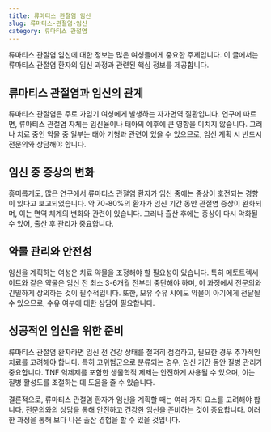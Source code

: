 ```yaml
---
title: 류마티스 관절염 임신
slug: 류마티스-관절염-임신
category: 류마티스 관절염
---
```


류마티스 관절염 임신에 대한 정보는 많은 여성들에게 중요한 주제입니다. 이 글에서는 류마티스 관절염 환자의 임신 과정과 관련된 핵심 정보를 제공합니다.

## 류마티스 관절염과 임신의 관계

류마티스 관절염은 주로 가임기 여성에게 발생하는 자가면역 질환입니다. 연구에 따르면, 류마티스 관절염 자체는 임신율이나 태아의 예후에 큰 영향을 미치지 않습니다. 그러나 치료 중인 약물 중 일부는 태아 기형과 관련이 있을 수 있으므로, 임신 계획 시 반드시 전문의와 상담해야 합니다.

## 임신 중 증상의 변화

흥미롭게도, 많은 연구에서 류마티스 관절염 환자가 임신 중에는 증상이 호전되는 경향이 있다고 보고되었습니다. 약 70-80%의 환자가 임신 기간 동안 관절염 증상이 완화되며, 이는 면역 체계의 변화와 관련이 있습니다. 그러나 출산 후에는 증상이 다시 악화될 수 있어, 출산 후 관리가 중요합니다.

## 약물 관리와 안전성

임신을 계획하는 여성은 치료 약물을 조정해야 할 필요성이 있습니다. 특히 메토트렉세이트와 같은 약물은 임신 전 최소 3-6개월 전부터 중단해야 하며, 이 과정에서 전문의와 긴밀하게 상의하는 것이 필수적입니다. 또한, 모유 수유 시에도 약물이 아기에게 전달될 수 있으므로, 수유 여부에 대한 상담이 필요합니다.

## 성공적인 임신을 위한 준비

류마티스 관절염 환자라면 임신 전 건강 상태를 철저히 점검하고, 필요한 경우 추가적인 치료를 고려해야 합니다. 특히 고위험군으로 분류되는 경우, 임신 기간 동안 질병 관리가 중요합니다. TNF 억제제를 포함한 생물학적 제제는 안전하게 사용될 수 있으며, 이는 질병 활성도를 조절하는 데 도움을 줄 수 있습니다.

결론적으로, 류마티스 관절염 환자가 임신을 계획할 때는 여러 가지 요소를 고려해야 합니다. 전문의와의 상담을 통해 안전하고 건강한 임신을 준비하는 것이 중요합니다. 이러한 과정을 통해 보다 나은 출산 경험을 할 수 있을 것입니다.